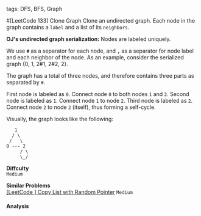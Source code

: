 tags: DFS, BFS, Graph

#[LeetCode 133] Clone Graph
Clone an undirected graph. Each node in the graph contains a `label` and a list of its `neighbors`.

**OJ's undirected graph serialization:**
Nodes are labeled uniquely.

We use **`#`** as a separator for each node, and **`,`** as a separator for node label and each neighbor of the node.
As an example, consider the serialized graph {0, 1, 2#1, 2#2, 2}.

The graph has a total of three nodes, and therefore contains three parts as separated by `#`.

First node is labeled as `0`. Connect node `0` to both nodes `1` and `2`.
Second node is labeled as `1`. Connect node `1` to node `2`.
Third node is labeled as `2`. Connect node `2` to node `2` (itself), thus forming a self-cycle.

Visually, the graph looks like the following:

       1
      / \
     /   \
    0 --- 2
         / \
         \_/



**Diffculty**  
`Medium`

**Similar Problems**  
[[LeetCode ] Copy List with Random Pointer]() `Medium`


#### Analysis